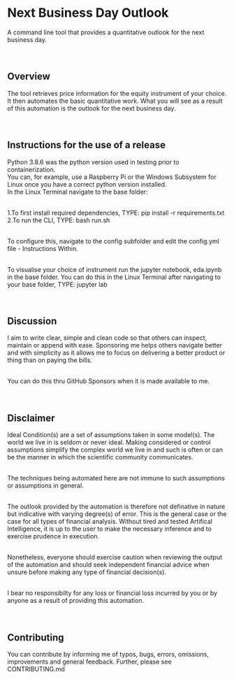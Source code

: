 # Next Business Day Outlook

A command line tool that provides a quantitative outlook for the next business day.<br/><br/><br/>

## Overview

The tool retrieves price information for the equity instrument of your choice. It then automates the basic quantitative work. What you will see as a result of this automation is the outlook for the next business day.<br/><br/><br/>

## Instructions for the use of a release

Python 3.8.6 was the python version used in testing prior to containerization.<br/>
You can, for example, use a Raspberry Pi or the Windows Subsystem for Linux once you have a correct python version installed.<br/>
In the Linux Terminal navigate to the base folder:<br/><br/>

1.To first install required dependencies, TYPE: pip install -r requirements.txt<br/>
2.To run the CLI, TYPE: bash run.sh<br/><br/>

To configure this, navigate to the config subfolder and edit the config.yml file - Instructions Within.<br/><br/>

To visualise your choice of instrument run the jupyter notebook, eda.ipynb in the base folder. You can do this in the Linux Terminal after navigating to your base folder, TYPE: jupyter lab<br/><br/><br/>

## Discussion

I aim to write clear, simple and clean code so that others can inspect, maintain or append with ease. Sponsoring me helps others navigate better and with simplicity as it allows me to focus on delivering a better product or thing than on paying the bills.<br/><br/>

You can do this thru GitHub Sponsors when it is made available to me.<br/><br/><br/>

## Disclaimer

Ideal Condition(s) are a set of assumptions taken in some model(s). The world we live in is seldom or never ideal. Making considered or control assumptions simplify the complex world we live in and such is often or can be the manner in which the scientific community communicates.<br/><br/>

The techniques being automated here are not immune to such assumptions or assumptions in general.<br/><br/>

The outlook provided by the automation is therefore not definative in nature but indicative with varying degree(s) of error. This is the general case or the case for all types of financial analysis. Without tired and tested Artifical Intelligence, it is up to the user to make the necessary inference and to exercise prudence in execution.<br/><br/>

Nonetheless, everyone should exercise caution when reviewing the output of the automation and should seek independent financial advice when unsure before making any type of financial decision(s).<br/><br/>

I bear no responsibilty for any loss or financial loss incurred by you or by anyone as a result of providing this automation.<br/><br/><br/>

## Contributing

You can contribute by informing me of typos, bugs, errors, omissions, improvements and general feedback. Further, please see CONTRIBUTING.md<br/><br/><br/>

